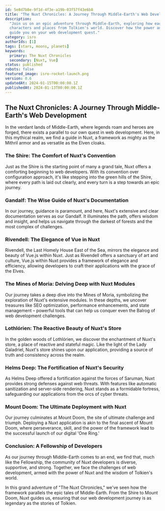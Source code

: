 ```yaml
---
id: 5e8d7b8e-9f1d-4f3e-a19b-03f57f43e6b8
title: "The Nuxt Chronicles: A Journey Through Middle-Earth's Web Development"
description:
  "Join us on an epic adventure through Middle-Earth, exploring how each feature of Nuxt aligns with
  characters and places from Tolkien's world. Discover how the power and versatility of Nuxt can
  guide you on your web development quest."
category: isro
authorIds: [1]
tags: [stars, moons, planets]
keywords:
  primary: The Nuxt Chronicles
  secondary: [Nuxt, Vue]
status: published
robots: false
featured_image: isro-rocket-launch.png
version: 0.6
updatedAt: 2024-01-15T00:00:00.1Z
publishedAt: 2024-01-13T00:00:00.1Z
---
```


## The Nuxt Chronicles: A Journey Through Middle-Earth's Web Development

In the verdant lands of Middle-Earth, where legends roam and heroes are forged, there exists a
parallel to our own quest in web development. Here, in this mythical realm, we find a guide in Nuxt,
a framework as mighty as the Mithril armor and as versatile as the Elven cloaks.

### The Shire: The Comfort of Nuxt's Convention

Just as the Shire is the starting point of many a grand tale, Nuxt offers a comforting beginning to
web developers. With its convention over configuration approach, it's like stepping into the green
hills of the Shire, where every path is laid out clearly, and every turn is a step towards an epic
journey.

### Gandalf: The Wise Guide of Nuxt's Documentation

In our journey, guidance is paramount, and here, Nuxt's extensive and clear documentation serves as
our Gandalf. It illuminates the path, offers wisdom and insight, and helps us navigate through the
darkest of forests and the most complex of challenges.

### Rivendell: The Elegance of Vue in Nuxt

Rivendell, the Last Homely House East of the Sea, mirrors the elegance and beauty of Vue.js within
Nuxt. Just as Rivendell offers a sanctuary of art and culture, Vue.js within Nuxt provides a
framework of elegance and efficiency, allowing developers to craft their applications with the grace
of the Elves.

### The Mines of Moria: Delving Deep with Nuxt Modules

Our journey takes a deep dive into the Mines of Moria, symbolizing the exploration of Nuxt's
extensive modules. In these depths, we uncover treasures like SEO optimization, performance
enhancements, and state management – powerful tools that can help us conquer even the Balrog of web
development challenges.

### Lothlórien: The Reactive Beauty of Nuxt's Store

In the golden woods of Lothlórien, we discover the enchantment of Nuxt's store, a place of reactive
and stateful magic. Like the light of the Lady Galadriel, Nuxt's store shines upon our application,
providing a source of truth and consistency across the realm.

### Helms Deep: The Fortification of Nuxt's Security

As Helms Deep offered a fortification against the forces of Saruman, Nuxt provides strong defenses
against web threats. With features like automatic sanitization and server-side rendering, Nuxt
stands as a formidable fortress, safeguarding our applications from the orcs of cyber threats.

### Mount Doom: The Ultimate Deployment with Nuxt

Our journey culminates at Mount Doom, the site of ultimate challenge and triumph. Deploying a Nuxt
application is akin to the final ascent of Mount Doom, where perseverance, skill, and the power of
the framework lead to the successful launch of our digital 'One Ring.'

### Conclusion: A Fellowship of Developers

As our journey through Middle-Earth comes to an end, we find that, much like the Fellowship, the
community of Nuxt developers is diverse, supportive, and strong. Together, we face the challenges of
web development, armed with the power of Nuxt and the wisdom of Tolkien's world.

In this grand adventure of "The Nuxt Chronicles," we've seen how the framework parallels the epic
tales of Middle-Earth. From the Shire to Mount Doom, Nuxt guides us, ensuring that our web
development journey is as legendary as the stories of Tolkien.
